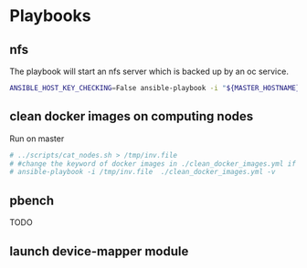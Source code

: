 # Playbooks

## nfs
The playbook will start an nfs server which is backed up by an oc service.

```sh
ANSIBLE_HOST_KEY_CHECKING=False ansible-playbook -i "${MASTER_HOSTNAME}," --private-key ./id_rsa_perf ./nfs_via_pod.yml
```

## clean docker images on computing nodes
Run on master
```sh
# ../scripts/cat_nodes.sh > /tmp/inv.file
# #change the keyword of docker images in ./clean_docker_images.yml if needed
# ansible-playbook -i /tmp/inv.file  ./clean_docker_images.yml -v
```

## pbench
TODO

## launch device-mapper module

